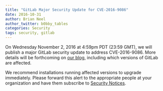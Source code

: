 ```yaml
---
title: "GitLab Major Security Update for CVE-2016-9086"
date: 2016-10-31
author: Brian Neel
author_twitter: b0bby_tables
categories: Security
tags: security, gitlab
---
```


On Wednesday November 2, 2016 at 4:59pm PDT (23:59 GMT), we will publish a major
GitLab security update to address CVE-2016-9086. More details will be
forthcoming on [our blog], including which versions of GitLab are affected.

We recommend installations running affected versions to upgrade
immediately. Please forward this alert to the appropriate people at your
organization and have them subscribe to [Security Notices].

[our blog]: https://about.gitlab.com/blog
[Security Notices]: https://about.gitlab.com/contact/

<!-- more -->

